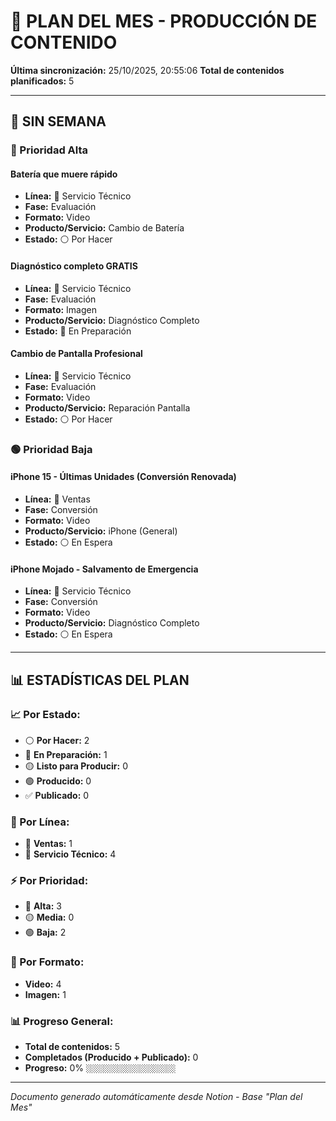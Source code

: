 # 📅 PLAN DEL MES - PRODUCCIÓN DE CONTENIDO

**Última sincronización:** 25/10/2025, 20:55:06
**Total de contenidos planificados:** 5

---

## 📆 SIN SEMANA

### 🔴 Prioridad Alta

#### Batería que muere rápido
- **Línea:** 🔧 Servicio Técnico
- **Fase:** Evaluación
- **Formato:** Video
- **Producto/Servicio:** Cambio de Batería
- **Estado:** ⚪ Por Hacer

#### Diagnóstico completo GRATIS
- **Línea:** 🔧 Servicio Técnico
- **Fase:** Evaluación
- **Formato:** Imagen
- **Producto/Servicio:** Diagnóstico Completo
- **Estado:** 🔵 En Preparación

#### Cambio de Pantalla Profesional
- **Línea:** 🔧 Servicio Técnico
- **Fase:** Evaluación
- **Formato:** Video
- **Producto/Servicio:** Reparación Pantalla
- **Estado:** ⚪ Por Hacer


### 🟢 Prioridad Baja

#### iPhone 15 - Últimas Unidades (Conversión Renovada)
- **Línea:** 🛒 Ventas
- **Fase:** Conversión
- **Formato:** Video
- **Producto/Servicio:** iPhone (General)
- **Estado:** ⚪ En Espera

#### iPhone Mojado - Salvamento de Emergencia
- **Línea:** 🔧 Servicio Técnico
- **Fase:** Conversión
- **Formato:** Video
- **Producto/Servicio:** Diagnóstico Completo
- **Estado:** ⚪ En Espera


---

## 📊 ESTADÍSTICAS DEL PLAN

### 📈 Por Estado:
- ⚪ **Por Hacer:** 2
- 🔵 **En Preparación:** 1
- 🟡 **Listo para Producir:** 0
- 🟢 **Producido:** 0
- ✅ **Publicado:** 0

### 🎯 Por Línea:
- 🛒 **Ventas:** 1
- 🔧 **Servicio Técnico:** 4

### ⚡ Por Prioridad:
- 🔴 **Alta:** 3
- 🟡 **Media:** 0
- 🟢 **Baja:** 2

### 📱 Por Formato:
- **Video:** 4
- **Imagen:** 1

### 📊 Progreso General:
- **Total de contenidos:** 5
- **Completados (Producido + Publicado):** 0
- **Progreso:** 0% `░░░░░░░░░░░░░░░░░░░░`

---
*Documento generado automáticamente desde Notion - Base "Plan del Mes"*